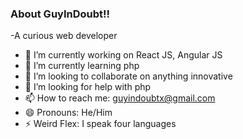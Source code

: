 ### About GuyInDoubt!!

-A curious web developer
- 🔭 I’m currently working on React JS, Angular JS
- 🌱 I’m currently learning php
- 👯 I’m looking to collaborate on anything innovative
- 🤔 I’m looking for help with php
- 📫 How to reach me: guyindoubtx@gmail.com
- 😄 Pronouns: He/Him
- ⚡ Weird Flex: I speak four languages
